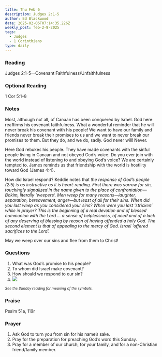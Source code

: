 ```yaml
---
title: Thu Feb 6
description: Judges 2:1-5
author: Ed Blackwood
date: 2025-02-06T07:14:35.226Z
weekly_post: feb-2-8-2025
tags:
  - Judges
  - 1 Corinthians
type: daily
---
```

### Reading

Judges 2:1-5—Covenant Faithfulness/Unfaithfulness

### Optional Reading

1 Cor 5:1–8

### Notes

Most, although not all, of Canaan has been conquered by Israel. God here reaffirms his covenant faithfulness. What a wonderful reminder that he will never break his covenant with his people! We want to have our family and friends never break their promises to us and we want to never break our promises to them. But they do, and we do, sadly. God never will! Never.

Here God rebukes his people. They have made covenants with the sinful people living in Canaan and not obeyed God’s voice. Do you ever join with the world instead of listening to and obeying God’s voice? We are certainly tempted to. James reminds us that friendship with the world is hostility toward God (James 4:4).

How did Israel respond? Keddie notes that *the response of God’s people (2:5) is as instructive as it is heart-rending. First there was sorrow for sin, touchingly signalized in the name given to the place of confrontation—Bokim, literally ‘weepers’. Men weep for many reasons—laughter, separation, bereavement, anger—but least of all for their sins. When did you last weep as you considered your sins? When were you last ‘stricken’ while in prayer? This is the beginning of a real devotion and of blessed communion with the Lord … a sense of helplessness, of need and of a lack of any deserving of blessing by reason of having offended a holy God. The second element is that of appealing to the mercy of God. Israel ‘offered sacrifices to the Lord’.*

May we weep over our sins and flee from them to Christ!

### Questions

1. What was God’s promise to his people?
2. To whom did Israel make covenant?
3. How should we respond to our sin?
4. ![](/static/img/family_worship_study_ed-swedish_questions.png)

<div><small><i>See the Sunday reading for meaning of the symbols.</i></small></div>

### Praise

P﻿salm 51a, 119r

### Prayer

1. Ask God to turn you from sin for his name’s sake.
2. Pray for the preparation for preaching God’s word this Sunday.
3. Pray for a member of our church, for your family, and for a non-Christian friend/family member.
